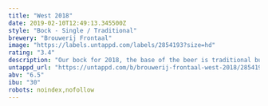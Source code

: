 ```yaml
---
title: "West 2018"
date: 2019-02-10T12:49:13.345500Z
style: "Bock - Single / Traditional"
brewery: "Brouwerij Frontaal"
image: "https://labels.untappd.com/labels/2854193?size=hd"
rating: "3.4"
description: "Our bock for 2018, the base of the beer is traditional but we put in some vanilla, coffee and cacao nibs to give this beer the autumn taste. A deep brown chocolate taste with some hints of the vanilla and coffee."
untappd_url: "https://untappd.com/b/brouwerij-frontaal-west-2018/2854193"
abv: "6.5"
ibu: "30"
robots: noindex,nofollow
---
```


